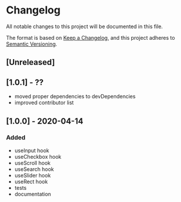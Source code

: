 # Changelog
All notable changes to this project will be documented in this file.

The format is based on [Keep a Changelog](https://keepachangelog.com/en/1.0.0/),
and this project adheres to [Semantic Versioning](https://semver.org/spec/v2.0.0.html).

## [Unreleased]

## [1.0.1] - ??
- moved proper dependencies to devDependencies
- improved contributor list

## [1.0.0] - 2020-04-14
### Added

- useInput hook
- useCheckbox hook
- useScroll hook
- useSearch hook
- useSlider hook
- useRect hook
- tests
- documentation